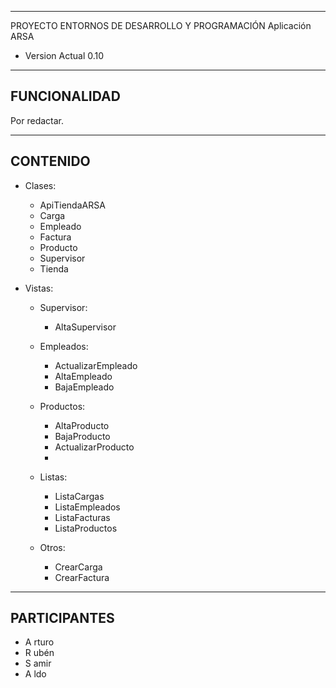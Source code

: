 ----------------------------------------------
PROYECTO ENTORNOS DE DESARROLLO Y PROGRAMACIÓN
Aplicación ARSA
- Version Actual 0.10
----------------------------------------------
FUNCIONALIDAD
----------------------------------------------

Por redactar.

----------------------------------------------
CONTENIDO
----------------------------------------------
- Clases:
  - ApiTiendaARSA
  - Carga
  - Empleado
  - Factura
  - Producto
  - Supervisor
  - Tienda
      
- Vistas:
  - Supervisor:
    - AltaSupervisor
      
  - Empleados:
    - ActualizarEmpleado
    - AltaEmpleado
    - BajaEmpleado
      
  - Productos:
    - AltaProducto
    - BajaProducto
    - ActualizarProducto
    - 
  - Listas:
    - ListaCargas
    - ListaEmpleados
    - ListaFacturas
    - ListaProductos
   
  - Otros:
    - CrearCarga
    - CrearFactura

----------------------------------------------
PARTICIPANTES
----------------------------------------------

- A rturo
- R ubén
- S amir
- A ldo
